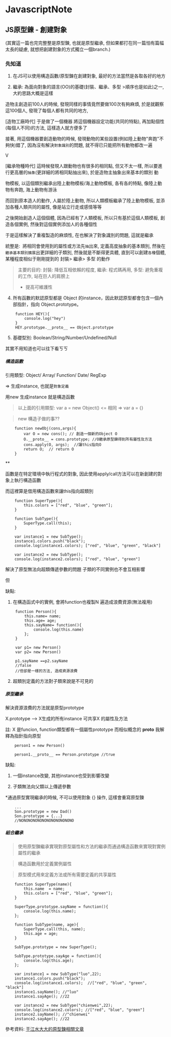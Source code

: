 # JavascriptNote

## JS原型鍊 - 創建對象

(其實這一篇也完完整整是原型鍊, 也就是原型繼承, 但如果都打在同一篇怕有篇幅太長的疑慮, 就想把創建對象的方式獨立一個branch.)

### 先知道

1. 在JS可以使用構造函數/原型鍊在創建對象, 最好的方法當然是各取各好的地方

2. 繼承: 為面向對象的語言(OO)的基礎(封裝、繼承、多型 >順序也是如此)之一, 大約思路大概是這樣

造物主創造前100人的時候, 發現同樣的事情竟然要做100次有夠麻煩, 於是就觀察這100個人, 發現了每個人都有共同的地方, 


[造物工廠時代] 于是做了一個機器 將這個機器設定功能(共同的特點), 再加點個性(每個人不同)的方法, 這樣造人就方便多了

接著, 用這個機器要創造動物的時候, 發現動物的某些設置(例如陸上動物"奔跑"不夠快)錯了, 因為沒有解決`對象識別`的問題, 就不得已只能把所有動物都改一遍

V

[繼承物種時代] 這時候發現人跟動物也有很多的相同點, 但又不太一樣, 所以要進行更高層的`抽象`(更詳細的將相同點抽出來), 於是造物主抽象出來基本的類別 動

物模板, 以這個類別繼承出陸上動物模板/海上動物模板, 各有各的特點, 像陸上動物有奔跑, 海上動物有游泳

而回到原本造人的動作, 人屬於陸上動物, 所以人類模板繼承了陸上動物模板, 並添加各種人類共同的屬性, 像是站立行走或感情等等

之後開始創造人這個個體, 因為已經有了人類模板, 所以只有基於這個人類模板, 創造各個實例, 然後對這個實例添加人的各種個性

于是這樣解決了重複製造的麻煩性, 在也解決了對象識別的問題, 這就是繼承


統整是:  將相同會使用到的屬性或方法先`抽`出來, 定義高度抽象的基本類別, 然後在`繼承基本類別擴展`出更詳細的子類別, 然後就是不斷得更具體, 直到可以創建`各種`個體, 某種程度相似于剛剛提到的 封裝> 繼承> 多型 的動作

> 主要的目的: 封裝: 降低互相依賴的程度, 繼承: 程式碼再用, 多型: 避免重複的工作, 站在巨人的肩膀上 
> - 提高可維護性

4. 所有函數的默認原型都是 Object 的instance，因此默認原型都會包含一個內部指針，指向 Object.prototype。

        function HEY(){
            console.log("hey")    
        }
        HEY.prototype.__proto__ == Object.prototype

5. 基礎型別: Boolean/String/Number/Undefined/Null

其實不用知道也可以往下看ㄎㄎ

##### 構造函數

引用類型: Object/ Array/ Function/ Date/ RegExp

=> 生成instance, 也就是`對象定義`

用new 生成instance 就是構造函數

> 以上面的引用類型: var a = new Object() <= 相同 => var a = {} 

>new 構造子做的事??

        function newObj(cons,args){
            var O = new cons(); // 創造一個新的Object O
            O.__proto__ = cons.prototype; //O繼承原型鍊得到所有屬性及方法
            cons.apply(O, args);  //讓this指向O
            return O;  // return O
        }        

**

函數是在特定環境中執行程式的對象, 因此使用apply/call方法可以在新創建的對象上執行構造函數

而這裡算是借用構造函數來讓this指向超類別

        function SuperType(){
            this.colors = ["red", "blue", "green"];
        }

        function SubType(){
            SuperType.call(this);
        }

        var instance1 = new SubType();
        instance1.colors.push("black");
        console.log(instance1.colors); ["red", "blue", "green", "black"]

        var instance2 = new SubType();
        console.log(instance2.colors); ["red", "blue", "green"]

解決了原型無法向超類傳遞參數的問題 子類的不同實例也不會互相影響

但

缺點: 

1. 在構造函式中的實例, 會將function也複製N 遍造成浪費資源(無法複用)

        function Person(){
            this.name= name;
            this.age= age;
            this.sayName= function(){
                console.log(this.name)
            };
        }

        var p1= new Person()
        var p2= new Person()

        p1.sayName ==p2.sayName 
        //false
        //但卻是一樣的方法, 造成資源浪費

2. 超類別定義的方法對子類來說是不可見的

##### 原型繼承

解決資源浪費的方法就是原型prototype

X.prototype --> X生成的所有instance 可共享X 的屬性及方法

註: X 是funcion, function類型都有一個屬性prototype 而相似概念的 __proto__ 我解釋為指針指向原型

        person1 = new Person()

        person1.__proto__ == Person.prototype //true

缺點: 

1. 一個instance改變, 其他instance也受到影響改變

2. 子類無法向父類以上傳遞參數

*通過原型實現繼承的時候, 不可以使用對象 {} 操作, 這樣會重寫原型鍊

        ...
        Son.prototype = new Dad()    
        Son.prototype = {...}
        //NONONONONONONONONONONONO
        


##### 組合繼承

> 使用原型鍊繼承實現對原型屬性和方法的繼承而通過構造函數來實現對實例屬性的繼承

> 構造函數用於定義實例屬性

> 原型模式用來定義方法或所有需要定義的共享屬性

        function SuperType(name){
            this.name  = name;
            this.colors = ["red", "blue", "green"];
        }

        SuperType.prototype.sayName = function(){
            console.log(this.name);
        };

        function SubType(name, age){
            SuperType.call(this, name);
            this.age = age;
        }

        SubType.prototype = new SuperType();

        SubType.prototype.sayAge = function(){
            console.log(this.age);
        };

        var instance1 = new SubType("luo",22);
        instance1.colors.push("black");
        console.log(instance1.colors);  //["red", "blue", "green", "black"]
        instance1.sayName(); //"luo"
        instance1.sayAge(); //22

        var instance2 = new SubType("chienwei",22);
        console.log(instance2.colors); //["red", "blue", "green"]
        instance2.sayName(); //"chienwei"
        instance2.sayAge(); //22



參考資料: [于江水大大的原型鍊相關文章](http://yujiangshui.com/)
